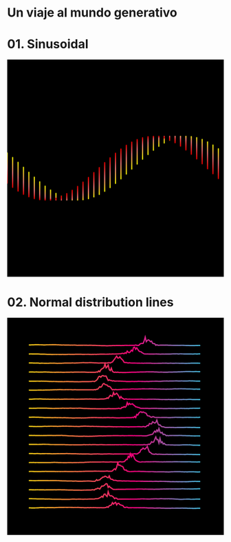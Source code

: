 # Un viaje al mundo generativo

# 01. Sinusoidal
![](https://raw.githubusercontent.com/etra0/generative/master/000_sine/output/2019.12.25-12.46.57.png)

# 02. Normal distribution lines
![](https://raw.githubusercontent.com/etra0/generative/master/001_normal_lines/output/2019.12.27-02.29.57.png)

